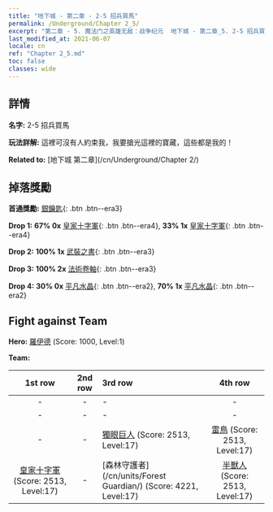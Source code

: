 ```yaml
---
title: "地下城 - 第二章 - 2-5 招兵買馬"
permalink: /Underground/Chapter 2_5/
excerpt: "第二章 - 5. 魔法门之英雄无敌：战争纪元  地下城 - 第二章_5. 2-5 招兵買馬"
last_modified_at: 2021-06-07
locale: cn
ref: "Chapter 2_5.md"
toc: false
classes: wide
---
```


## 詳情

 **名字:** 2-5 招兵買馬

 **玩法詳解:**       這裡可沒有人約束我，我要搶光這裡的寶藏，這些都是我的！

 **Related to:** [地下城 第二章](/cn/Underground/Chapter 2/)

## 掉落獎勵

 **首通獎勵:** [銀鑰匙](/cn/Items/con_693/){: .btn .btn--era3}

 **Drop 1:** **67% 0x** [皇家十字軍](/cn/Items/unt_193/){: .btn .btn--era4}, **33% 1x** [皇家十字軍](/cn/Items/unt_193/){: .btn .btn--era4}

 **Drop 2:** **100% 1x** [武裝之書](/cn/Items/mat_18/){: .btn .btn--era3}

 **Drop 3:** **100% 2x** [法術卷軸](/cn/Items/con_694/){: .btn .btn--era3}

 **Drop 4:** **30% 0x** [平凡水晶](/cn/Items/mat_11/){: .btn .btn--era2}, **70% 1x** [平凡水晶](/cn/Items/mat_11/){: .btn .btn--era2}


## Fight against Team
 **Hero:** [羅伊德](/cn/heroes/Ryland/) (Score: 1000, Level:1)

 **Team:**


  | 1st row | 2nd row | 3rd row | 4th row |
  |:----:|:----:|:----|:----:|
  | - | - | - | - |
  | - | - | - | - |
  | - | - | [獨眼巨人](/cn/units/Cyclops/) (Score: 2513, Level:17)  | [雷鳥](/cn/units/Roc/) (Score: 2513, Level:17)  |
  | [皇家十字軍](/cn/units/Swordsman/) (Score: 2513, Level:17)  | - | [森林守護者](/cn/units/Forest Guardian/) (Score: 4221, Level:17)  | [半獸人](/cn/units/Orc/) (Score: 2513, Level:17)  |


